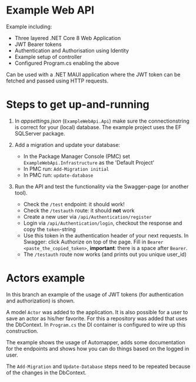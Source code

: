 # Example Web API
Example including:
- Three layered .NET Core 8 Web Application
- JWT Bearer tokens
- Authentication and Authorisation using Identity
- Example setup of controller
- Configured Program.cs enabling the above

Can be used with a .NET MAUI application where the JWT token can be fetched and passed using HTTP requests. 


# Steps to get up-and-running
1. In _appsettings.json_ (`ExampleWebApi.Api`) make sure the connectionstring is correct for your (local) database. The example project uses the EF SQLServer package. 

2. Add a migration and update your database:
    - In the Package Manager Console (PMC) set `ExampleWebApi.Infrastructure` as the 'Default Project' 
    - In PMC run: `Add-Migration initial`
    - In PMC run: `update-database`

3. Run the API and test the functionality via the Swagger-page (or another tool). 
    - Check the `/test` endpoint: it should work! 
    - Check the `/testauth` route: it should **not** work
    - Create a new user via `/api/Authentication/register`
    - Login via `/api/Authentication/login`, checkout the response and copy the `token`-string
    - Use this token in the authentication header of your next requests. In Swagger: click Authorize on top of the page. Fill in `Bearer <paste_the_copied_token>`, **important**: there is a space after `Bearer`.
    - The `/testauth` route now works (and prints out you unique user_id)

# Actors example
In this branch an example of the usage of JWT tokens (for authentication and authorization) is shown. 

A model `Actor` was added to the application. It is also possible for a user to save an actor as his/her favorite.
For this a repository was added that uses the DbContext. In `Program.cs` the DI container is configured to wire up this construction.

The example shows the usage of Automapper, adds some documentation for the endpoints and shows how you can do things based on the logged in user.

The `Add-Migration` and `Update-Database` steps need to be repeated because of the changes in the DbContext. 